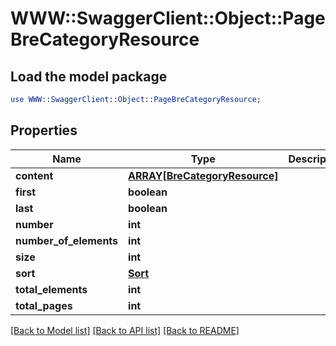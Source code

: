 # WWW::SwaggerClient::Object::PageBreCategoryResource

## Load the model package
```perl
use WWW::SwaggerClient::Object::PageBreCategoryResource;
```

## Properties
Name | Type | Description | Notes
------------ | ------------- | ------------- | -------------
**content** | [**ARRAY[BreCategoryResource]**](BreCategoryResource.md) |  | [optional] 
**first** | **boolean** |  | [optional] 
**last** | **boolean** |  | [optional] 
**number** | **int** |  | [optional] 
**number_of_elements** | **int** |  | [optional] 
**size** | **int** |  | [optional] 
**sort** | [**Sort**](Sort.md) |  | [optional] 
**total_elements** | **int** |  | [optional] 
**total_pages** | **int** |  | [optional] 

[[Back to Model list]](../README.md#documentation-for-models) [[Back to API list]](../README.md#documentation-for-api-endpoints) [[Back to README]](../README.md)


